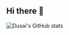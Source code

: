 ## Hi there 👋

![Dusai's GitHub stats](https://github-readme-stats.vercel.app/api?username=eren-amundsen)

<!--START_SECTION:waka-->
<!--END_SECTION:waka-->


<!--
**eren-amundsen/eren-amundsen** is a ✨ _special_ ✨ repository because its `README.md` (this file) appears on your GitHub profile.

Here are some ideas to get you started:

- 🔭 I’m currently working on ...
- 🌱 I’m currently learning ...
- 👯 I’m looking to collaborate on ...
- 🤔 I’m looking for help with ...
- 💬 Ask me about ...
- 📫 How to reach me: ...
- 😄 Pronouns: ...
- ⚡ Fun fact: ...
-->
